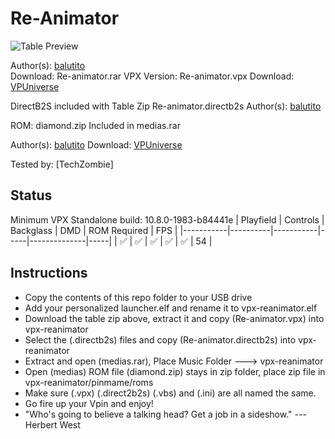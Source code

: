 # Re-Animator

![Table Preview](https://vpuniverse.com/screenshots/monthly_2022_06/20220604_180442.jpg.821e13983caecc2f1cc16c2ac83e80f1.jpg)

Author(s): [balutito](https://vpuniverse.com/profile/36070-balutito/)  
Download: Re-animator.rar
VPX Version: Re-animator.vpx
Download:  [VPUniverse](https://vpuniverse.com/files/file/10406-re-animator/)

DirectB2S included with Table Zip
Re-animator.directb2s
Author(s): [balutito](https://vpuniverse.com/profile/36070-balutito/) 

ROM: diamond.zip
Included in medias.rar

Author(s): [balutito](https://vpuniverse.com/profile/36070-balutito/)
Download:  [VPUniverse](https://vpuniverse.com/files/file/10406-re-animator/)

Tested by:
[TechZombie]

## Status 

Minimum VPX Standalone build: 10.8.0-1983-b84441e
| Playfield | Controls | Backglass | DMD | ROM Required | FPS | 
|-----------|----------|-----------|-----|--------------|-----|
| :white_check_mark: | :white_check_mark: | :white_check_mark: | :white_check_mark: | :white_check_mark: | 54 |

## Instructions

- Copy the contents of this repo folder to your USB drive
- Add your personalized launcher.elf and rename it to vpx-reanimator.elf
- Download the table zip above, extract it and copy (Re-animator.vpx) into vpx-reanimator
- Select the (.directb2s) files and copy (Re-animator.directb2s) into vpx-reanimator
- Extract and open (medias.rar), Place Music Folder ---> vpx-reanimator
- Open (medias) ROM file (diamond.zip) stays in zip folder, place zip file in vpx-reanimator/pinmame/roms
- Make sure (.vpx) (.direct2b2s) (.vbs) and (.ini) are all named the same. 
- Go fire up your Vpin and enjoy!
- "Who's going to believe a talking head? Get a job in a sideshow." ---Herbert West